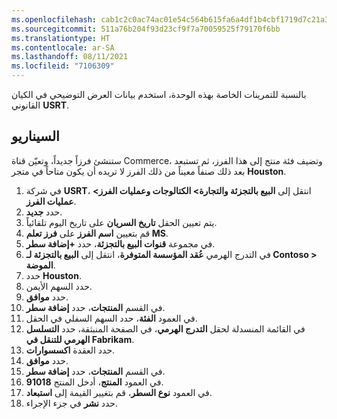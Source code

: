 ```yaml
---
ms.openlocfilehash: cab1c2c0ac74ac01e54c564b615fa6a4df1b4cbf1719d7c21a331b14e67720d6
ms.sourcegitcommit: 511a76b204f93d23cf9f7a70059525f79170f6bb
ms.translationtype: HT
ms.contentlocale: ar-SA
ms.lasthandoff: 08/11/2021
ms.locfileid: "7106309"
---
```

بالنسبة للتمرينات الخاصة بهذه الوحدة، استخدم بيانات العرض التوضيحي في الكيان القانوني **USRT**.

## <a name="scenario"></a>السيناريو
ستنشئ فرزاً جديداً، وتعيّن قناة Commerce، وتضيف فئة منتج إلى هذا الفرز، ثم تستبعد بعد ذلك صنفاً معيناً من ذلك الفرز لا تريده أن يكون متاحاً في متجر **Houston**. 

1.  في شركة **USRT**، انتقل إلى **البيع بالتجزئة والتجارة> الكتالوجات وعمليات الفرز> عمليات الفرز**.
2.  حدد **جديد**.
3.  يتم تعيين الحقل **تاريخ السريان** على تاريخ اليوم تلقائياً.
4.  قم بتعيين **اسم الفرز** على **فرز تعلم MS**.
5.  في مجموعة **قنوات البيع بالتجزئة**، حدد **+إضافة سطر**.
6.  في التدرج الهرمي **عُقد المؤسسة المتوفرة**، انتقل إلى **البيع بالتجزئة لـ Contoso > الموضة**.
7.  حدد **Houston**. 
8.  حدد السهم الأيمن. 
9.  حدد **موافق**.
10. في القسم **المنتجات**، حدد **إضافة سطر**.
11. في العمود **الفئة**، حدد السهم السفلي في الحقل.
12. في القائمة المنسدلة لحقل **التدرج الهرمي**، في الصفحة المنبثقة، حدد **التسلسل الهرمي للتنقل في Fabrikam**.
13. حدد العقدة **اكسسوارات**. 
14. حدد **موافق**.
15. في القسم **المنتجات**، حدد **إضافة سطر**.
16. في العمود **المنتج**، أدخل المنتج **91018**.
17. في العمود **نوع السطر**، قم بتغيير القيمة إلى **استبعاد**.
18. حدد **نشر** في جزء الإجراء.

